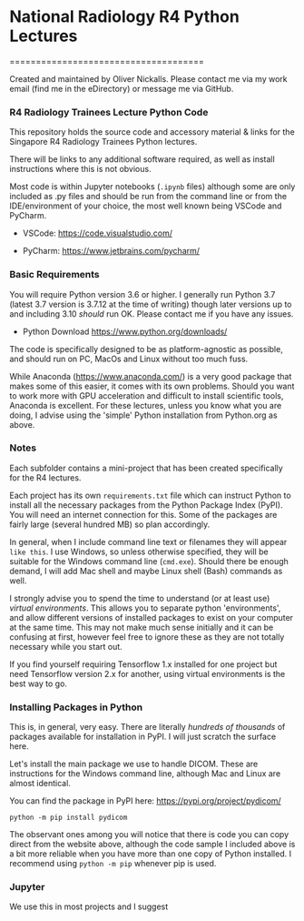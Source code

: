 # National Radiology R4 Python Lectures
=====================================

Created and maintained by Oliver Nickalls. Please contact me via my work email (find me in the eDirectory) or message me via GitHub.

### R4 Radiology Trainees Lecture Python Code

This repository holds the source code and accessory material & links for the Singapore R4 Radiology Trainees Python lectures.

There will be links to any additional software required, as well as install instructions where this is not obvious.

Most code is within Jupyter notebooks (`.ipynb` files) although some are only included as .py files and should be run from the
command line or from the IDE/environment of your choice, the most well known being VSCode and PyCharm.

- VSCode: https://code.visualstudio.com/

- PyCharm: https://www.jetbrains.com/pycharm/

### Basic Requirements

You will require Python version 3.6 or higher.  I generally run Python 3.7 (latest 3.7 version is 3.7.12 at the time of writing) though later versions up to and including 3.10 _should_ run OK.  Please contact me if you have any issues.

- Python Download https://www.python.org/downloads/

The code is specifically designed to be as platform-agnostic as possible, and should run on PC, MacOs and Linux without too much fuss.

While Anaconda (https://www.anaconda.com/) is a very good package that makes some of this easier, it comes with its own problems.  Should you want to work more with GPU acceleration and difficult to install scientific tools, Anaconda is excellent.  For these lectures, unless you know what you are doing, I advise using the 'simple' Python installation from Python.org as above.

### Notes

Each subfolder contains a mini-project that has been created specifically for the R4 lectures.

Each project has its own `requirements.txt` file which can instruct Python to install all the necessary packages from the Python Package Index (PyPI).  You will need an internet connection for this.  Some of the packages are fairly large (several hundred MB) so plan accordingly.

In general, when I include command line text or filenames they will appear `like this`.  I use Windows, so unless otherwise specified, they will be suitable for the Windows command line (`cmd.exe`).  Should there be enough demand, I will add Mac shell and maybe Linux shell (Bash) commands as well.


I strongly advise you to spend the time to understand (or at least use) _virtual environments_.  This allows you to separate python 'environments', and allow different versions of installed packages to exist on your computer at the same time.  This may not make much sense initially and it can be confusing at first, however feel free to ignore these as they are not totally necessary while you start out.

If you find yourself requiring Tensorflow 1.x installed for one project but need Tensorflow version 2.x for another, using virtual environments is the best way to go.

### Installing Packages in Python

This is, in general, very easy.  There are literally _hundreds of thousands_ of packages available for installation in PyPI.  I will just scratch the surface here.

Let's install the main package we use to handle DICOM.  These are instructions for the Windows command line, although Mac and Linux are almost identical.  

You can find the package in PyPI here: https://pypi.org/project/pydicom/

`python -m pip install pydicom`

The observant ones among you will notice that there is code you can copy direct from the website above, although the code sample I included above is a bit more reliable when you have more than one copy of Python installed.  I recommend using `python -m pip` whenever pip is used.

### Jupyter

We use this in most projects and I suggest 

